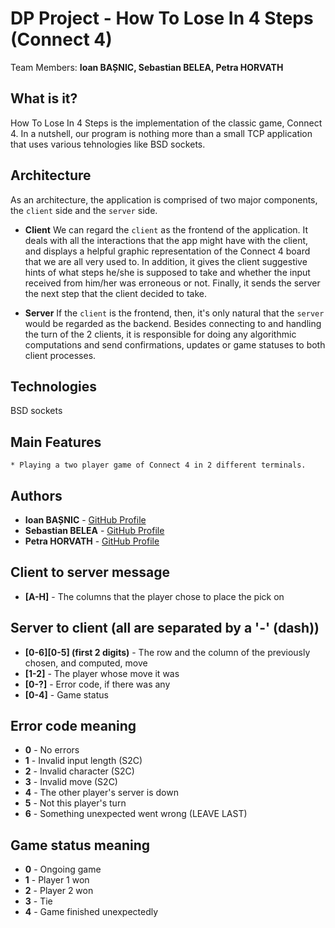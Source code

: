 
# DP Project - How To Lose In 4 Steps (Connect 4)
Team Members: **Ioan BAȘNIC, Sebastian BELEA, Petra HORVATH**
## What is it?
How To Lose In 4 Steps is the implementation of the classic game, Connect 4. In a nutshell, our program is nothing more than a small TCP application that uses various tehnologies like BSD sockets. 

## Architecture
As an architecture, the application is comprised of two major components, the `client` side and the `server` side. 
* **Client** We can regard the `client` as the frontend of the application. It deals with all the interactions that the app might have with the client, and displays a helpful graphic representation of the Connect 4 board that we are all very used to. In addition, it gives the client suggestive hints of what steps he/she is supposed to take and whether the input received from him/her was erroneous or not. Finally, it sends the server the next step that the client decided to take.

* **Server** If the `client` is the frontend, then, it's only natural that the `server` would be regarded as the backend. Besides connecting to and handling the turn of the 2 clients, it is responsible for doing any algorithmic computations and send confirmations, updates or game statuses to both client processes.

## Technologies
BSD sockets

## Main Features
```
* Playing a two player game of Connect 4 in 2 different terminals.
```

## Authors
* **Ioan BAȘNIC** - [GitHub Profile](https://github.com/IoanBasnic)
* **Sebastian BELEA** - [GitHub Profile](https://github.com/belea-sebastian)
* **Petra HORVATH** - [GitHub Profile](https://github.com/Petrified0110)


## Client to server message 
* **[A-H]** - The columns that the player chose to place the pick on

## Server to client (all are separated by a '-' (dash))
* **[0-6][0-5] (first 2 digits)** - The row and the column of the previously chosen, and computed, move
* **[1-2]** - The player whose move it was
* **[0-?]** - Error code, if there was any
* **[0-4]** - Game status

## Error code meaning
* **0** - No errors
* **1** - Invalid input length (S2C)
* **2** - Invalid character (S2C)
* **3** - Invalid move (S2C)
* **4** - The other player's server is down
* **5** - Not this player's turn
* **6** - Something unexpected went wrong (LEAVE LAST)

## Game status meaning
* **0** - Ongoing game
* **1** - Player 1 won
* **2** - Player 2 won
* **3** - Tie
* **4** - Game finished unexpectedly
